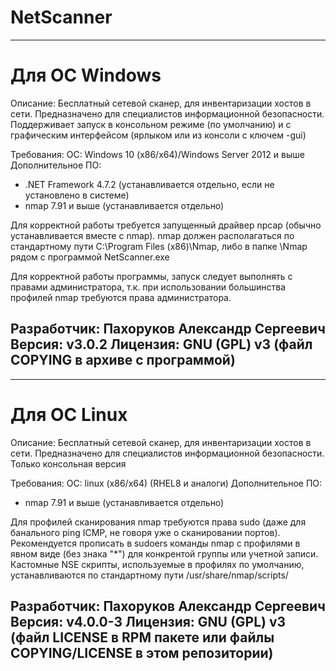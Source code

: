 # NetScanner

---
# Для ОС Windows
Описание: Бесплатный сетевой сканер, для инвентаризации хостов в сети. Предназначено для специалистов информационной безопасности.
Поддерживает запуск в консольном режиме (по умолчанию) и с графическим интерфейсом (ярлыком или из консоли с ключем -gui)

Требования:
ОС: Windows 10 (x86/x64)/Windows Server 2012 и выше
Дополнительное ПО:
* .NET Framework 4.7.2 (устанавливается отдельно, если не установлено в системе)
* nmap 7.91 и выше (устанавливается отдельно)

Для корректной работы требуется запущенный драйвер npcap (обычно устанавливается вместе с nmap).
nmap должен располагаться по стандартному пути C:\Program Files (x86)\Nmap, либо в папке \Nmap рядом с программой NetScanner.exe

Для корректной работы программы, запуск следует выполнять с правами администратора, т.к. при использовании большинства профилей nmap требуются права администратора.

Разработчик: Пахоруков Александр Сергеевич
Версия: v3.0.2
Лицензия: GNU (GPL) v3 (файл COPYING в архиве с программой)
---

---
# Для ОС Linux
Описание: Бесплатный сетевой сканер, для инвентаризации хостов в сети. Предназначено для специалистов информационной безопасности.
Только консольная версия

Требования:
ОС: linux (x86/x64) (RHEL8 и аналоги)
Дополнительное ПО:
* nmap 7.91 и выше (устанавливается отдельно)

Для профилей сканирования nmap требуются права sudo (даже для банального ping ICMP, не говоря уже о сканировании портов).
Рекомендуется прописать в sudoers команды nmap с профилями в явном виде (без знака "*") для конкрентой группы или учетной записи.
Кастомные NSE скрипты, используемые в профилях по умолчанию, устанавливаются по стандартному пути /usr/share/nmap/scripts/

Разработчик: Пахоруков Александр Сергеевич
Версия: v4.0.0-3
Лицензия: GNU (GPL) v3 (файл LICENSE в RPM пакете или файлы COPYING/LICENSE в этом репозитории)
---
